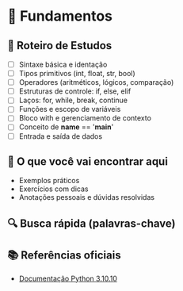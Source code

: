 # 📘 Fundamentos

## 🧭 Roteiro de Estudos

- [ ] Sintaxe básica e identação
- [ ] Tipos primitivos (int, float, str, bool)
- [ ] Operadores (aritméticos, lógicos, comparação)
- [ ] Estruturas de controle: if, else, elif
- [ ] Laços: for, while, break, continue
- [ ] Funções e escopo de variáveis
- [ ] Bloco with e gerenciamento de contexto
- [ ] Conceito de __name__ == '__main__'
- [ ] Entrada e saída de dados

## 📂 O que você vai encontrar aqui

- Exemplos práticos
- Exercícios com dicas
- Anotações pessoais e dúvidas resolvidas

## 🔍 Busca rápida (palavras-chave)

<!-- fundamentos, estudo, python, exemplos -->

## 📚 Referências oficiais

- [Documentação Python 3.10.10](https://docs.python.org/3.10/)
